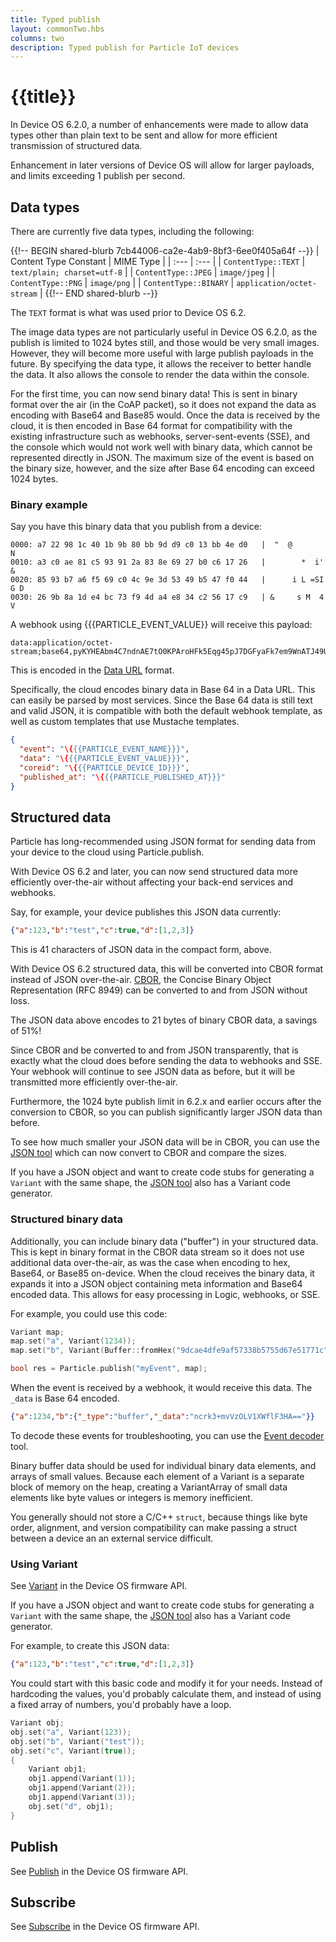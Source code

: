 ```yaml
---
title: Typed publish
layout: commonTwo.hbs
columns: two
description: Typed publish for Particle IoT devices
---
```


# {{title}}

In Device OS 6.2.0, a number of enhancements were made to allow data types other than 
plain text to be sent and allow for more efficient transmission of structured data.

Enhancement in later versions of Device OS will allow for larger payloads, and limits exceeding 1 publish per second.

## Data types

There are currently five data types, including the following:

{{!-- BEGIN shared-blurb 7cb44006-ca2e-4ab9-8bf3-6ee0f405a64f --}}
| Content Type Constant | MIME Type |
| :--- | :--- |
| `ContentType::TEXT`   | `text/plain; charset=utf-8` |
| `ContentType::JPEG`   | `image/jpeg` |
| `ContentType::PNG`    | `image/png` |
| `ContentType::BINARY` | `application/octet-stream` |
{{!-- END shared-blurb --}}

The `TEXT` format is what was used prior to Device OS 6.2.

The image data types are not particularly useful in Device OS 6.2.0, as the publish is limited to 1024 bytes still,
and those would be very small images. However, they will become more useful with large publish payloads in the 
future. By specifying the data type, it allows the receiver to better handle the data. It also allows the console
to render the data within the console.

For the first time, you can now send binary data! This is sent in binary format over the air (in the CoAP packet), so it does not
expand the data as encoding with Base64 and Base85 would. Once the data is received by the cloud, it is then encoded in 
Base 64 format for compatibility with the existing infrastructure such as webhooks, server-sent-events (SSE), and the console which would not
work well with binary data, which cannot be represented directly in JSON. The maximum size of the event is based on the binary
size, however, and the size after Base 64 encoding can exceed 1024 bytes.

### Binary example

Say you have this binary data that you publish from a device:

```
0000: a7 22 98 1c 40 1b 9b 80 bb 9d d9 c0 13 bb 4e d0   |  "  @         N 
0010: a3 c0 ae 81 c5 93 91 2a 83 8e 69 27 b0 c6 17 26   |        *  i'   &
0020: 85 93 b7 a6 f5 69 c0 4c 9e 3d 53 49 b5 47 f0 44   |      i L =SI G D
0030: 26 9b 8a 1d e4 bc 73 f9 4d a4 e8 34 c2 56 17 c9   | &     s M  4 V  
```

A webhook using \{{{PARTICLE_EVENT_VALUE}} will receive this payload:

```
data:application/octet-stream;base64,pyKYHEAbm4C7ndnAE7tO0KPAroHFk5Eqg45pJ7DGFyaFk7em9WnATJ49U0m1R/BEJpuKHeS8c/lNpOg0wlYXyQ==
```

This is encoded in the [Data URL](https://developer.mozilla.org/en-US/docs/Web/URI/Schemes/data) format. 

Specifically, the cloud encodes binary data in Base 64 in a Data URL. This can easily be parsed by most services. Since the Base 64 data is still
text and valid JSON, it is compatible with both the default webhook template, as well as custom templates that use Mustache templates.

```json
{
  "event": "\{{{PARTICLE_EVENT_NAME}}}",
  "data": "\{{{PARTICLE_EVENT_VALUE}}}",
  "coreid": "\{{{PARTICLE_DEVICE_ID}}}",
  "published_at": "\{{{PARTICLE_PUBLISHED_AT}}}"
}
```

## Structured data

Particle has long-recommended using JSON format for sending data from your device to the cloud using Particle.publish.

With Device OS 6.2 and later, you can now send structured data more efficiently over-the-air without affecting your
back-end services and webhooks.

Say, for example, your device publishes this JSON data currently:

```json
{"a":123,"b":"test","c":true,"d":[1,2,3]}
```

This is 41 characters of JSON data in the compact form, above.

With Device OS 6.2 structured data, this will be converted into CBOR format instead of JSON over-the-air. 
[CBOR](https://cbor.io/), the Concise Binary Object Representation (RFC 8949) can be converted to and from
JSON without loss.

The JSON data above encodes to 21 bytes of binary CBOR data, a savings of 51%!

Since CBOR and be converted to and from JSON transparently, that is exactly what the cloud does before sending the data to
webhooks and SSE. Your webhook will continue to see JSON data as before, but it will be transmitted more efficiently over-the-air.

Furthermore, the 1024 byte publish limit in 6.2.x and earlier occurs after the conversion to CBOR, so you can publish significantly
larger JSON data than before.

To see how much smaller your JSON data will be in CBOR, you can use the [JSON tool](/tools/developer-tools/json/) which can now convert to CBOR and compare
the sizes.

If you have a JSON object and want to create code stubs for generating a `Variant` with the same
shape, the [JSON tool](/tools/developer-tools/json/) also has a Variant code generator.


### Structured binary data

Additionally, you can include binary data ("buffer") in your structured data. This is kept in binary format in the CBOR data stream so it
does not use additional data over-the-air, as was the case when encoding to hex, Base64, or Base85 on-device. When the cloud 
receives the binary data, it expands it into a JSON object containing meta information and Base64 encoded data. This allows
for easy processing in Logic, webhooks, or SSE.

For example, you could use this code:

```cpp
Variant map;
map.set("a", Variant(1234));
map.set("b", Variant(Buffer::fromHex("9dcae4dfe9af57338b5755d67e51771c")));

bool res = Particle.publish("myEvent", map);
```

When the event is received by a webhook, it would receive this data. The `_data` is Base 64 encoded.

```json
{"a":1234,"b":{"_type":"buffer","_data":"ncrk3+mvVzOLV1XWflF3HA=="}}
```

To decode these events for troubleshooting, you can use the [Event decoder](/tools/cloud-tools/event-decoder/) tool.

Binary buffer data should be used for individual binary data elements, and arrays of small values. Because each element
of a Variant is a separate block of memory on the heap, creating a VariantArray of small data elements like byte
values or integers is memory inefficient.

You generally should not store a C/C++ `struct`, because things like byte order, alignment, and version compatibility
can make passing a struct between a device an an external service difficult.

### Using Variant

See [Variant](/reference/device-os/api/variant/) in the Device OS firmware API.

If you have a JSON object and want to create code stubs for generating a `Variant` with the same
shape, the [JSON tool](/tools/developer-tools/json/) also has a Variant code generator.

For example, to create this JSON data:

```json
{"a":123,"b":"test","c":true,"d":[1,2,3]}
```

You could start with this basic code and modify it for your needs. Instead of hardcoding the values, you'd
probably calculate them, and instead of using a fixed array of numbers, you'd probably have a loop.

```cpp
Variant obj;
obj.set("a", Variant(123));
obj.set("b", Variant("test"));
obj.set("c", Variant(true));
{
    Variant obj1;
    obj1.append(Variant(1));
    obj1.append(Variant(2));
    obj1.append(Variant(3));
    obj.set("d", obj1);
}
```


## Publish

See [Publish](/reference/device-os/api/publish/) in the Device OS firmware API.


## Subscribe

See [Subscribe](/reference/device-os/api/subscribe/) in the Device OS firmware API.

